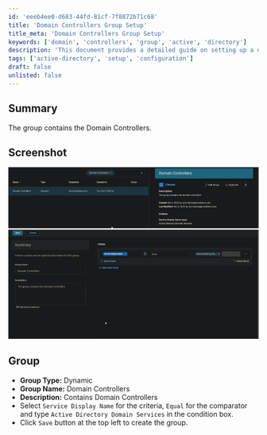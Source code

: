 ```yaml
---
id: 'eeeb4ee0-d683-44fd-81cf-7f8872b71c68'
title: 'Domain Controllers Group Setup'
title_meta: 'Domain Controllers Group Setup'
keywords: ['domain', 'controllers', 'group', 'active', 'directory']
description: 'This document provides a detailed guide on setting up a dynamic group for Domain Controllers in Active Directory, including criteria selection and group creation steps.'
tags: ['active-directory', 'setup', 'configuration']
draft: false
unlisted: false
---
```

## Summary

The group contains the Domain Controllers.

## Screenshot

![Screenshot 1](../../../static/img/Domain-Controllers/image_1.png)  
![Screenshot 2](../../../static/img/Domain-Controllers/image_2.png)  

## Group

- **Group Type:** Dynamic  
- **Group Name:** Domain Controllers  
- **Description:** Contains Domain Controllers  
- Select `Service Display Name` for the criteria, `Equal` for the comparator and type `Active Directory Domain Services` in the condition box.  
- Click `Save` button at the top left to create the group.  







